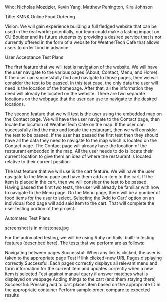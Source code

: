 Who: Nicholas Mozdzier, Kevin Yang, Matthew Penington, Kira Johnson

Title: KMNK Online Food Ordering 

Vision: We will gain experience building a full fledged website that can be used in the real world; potentially, our team could make a lasting impact on CU Boulder and its future students by providing a desired service that is not currently offered in the form of a website for WeatherTech Cafe that allows users to order food in advance.

User Acceptance Test Plans

The first feature that we will test is navigation of the website. We will have the user navigate to the various pages (About, Contact, Menu, and Home). If the user can successfully find and navigate to those pages, then we will consider the test to be passed. In this test case, the only data the user will need is the location of the homepage. After that, all the information they need will already be located on the website. There are two separate locations on the webpage that the user can use to navigate to the desired locations.

The second feature that we will test is the user using the embedded map on the Contact page. We will have the user navigate to the Contact page, then locate the location of WeatherTech Cafe on the map. If the user can successfully find the map and locate the restaurant, then we will consider the test to be passed. If the user has passed the first test then they should have all the data they need to navigate to the map which is located on the Contact page. The Contact page will already have the location of the restaurant embedded in the map. All the user needs to do is locate their current location to give them an idea of where the restaurant is located relative to their current position.

The last feature that we will use is the cart feature. We will have the user navigate to the Menu page and have them add an item to the cart. If the item is placed in the cart, then we will consider the test to be passed. Having passed the first two tests, the user will already be familiar with how to navigate to the Menu page. On the Menu page, there will be a number of food items for the user to select. Selecting the ‘Add to Cart’ option on an individual food page will add said item to the cart. That will complete the user testing portion of the project.


Automated Test Plans

screenshot is in milestones.jpg

For the automated testing, we will be using Ruby on Rails’ built-in testing features (described here). The tests that we perform are as follows:

Navigating between pages
Successful: When any link is clicked, the user is taken to the appropriate page
Test if link clicked=new URL
Pages displaying correctly
Successful: Each pages correctly displays all relevant menu and form information for the current item and updates correctly when a new item is selected
Test against manual query if answer matches what is displayed on webpage
Adding things to the cart (and them staying there)
Successful: Pressing add to cart places item based on the appropriate ID in the appropriate container
Perform sample order, compare to expected results

